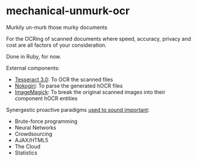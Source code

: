 mechanical-unmurk-ocr
=====================

Murkily un-murk those murky documents

For the OCRing of scanned documents where speed, accuracy, privacy and cost are all factors of your consideration.

Done in Ruby, for now.

External components:
- [Tesseract 3.0](http://code.google.com/p/tesseract-ocr/): To OCR the scanned files
- [Nokogiri](http://nokogiri.org): To parse the generated hOCR files
- [ImageMagick](http://www.imagemagick.org/script/index.php): To break the original scanned images into their component hOCR entities


Synergestic proactive paradigms [used to sound important](http://www.snpp.com/episodes/4F12.html):
- Brute-force programming 
- Neural Networks
- Crowdsourcing
- AJAX/HTML5
- The Cloud
- Statistics
